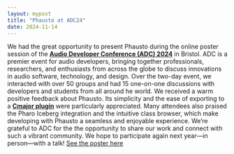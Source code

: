 ```yaml
---
layout: mypost
title: "Phausto at ADC24"
date: 2024-11-14
---
```


We had the great opportunity to present Phausto during the online poster session of the **[Audio Developer Conference (ADC) 2024](https://audio.dev/conference/)** in Bristol. ADC is a premier event for audio developers, bringing together professionals, researchers, and enthusiasts from across the globe to discuss innovations in audio software, technology, and design.
Over the two-day event, we interacted with over 50 groups and had 15 one-on-one discussions with developers and students from all around he world. 
We received a warm positive feedback about Phausto. Its simplicity and the ease of exporting to a **[Cmajor plugin](https://cmajor.dev/)** were particularly appreciated. Many attendees also praised the Pharo Iceberg integration and the intuitive class browser, which make developing with Phausto a seamless and enjoyable experience.
We’re grateful to ADC for the the opportunity to  share our work and connect with such a vibrant community.  We hope to participate again next year—in person—with a talk!
[See the poster here](https://lucretiomsp.github.io/musicwithpharo/assets/ADC2024-poster.pdf)
